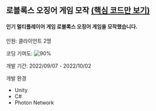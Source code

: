 ## 로블록스 오징어 게임 모작 [(핵심 코드만 보기)](https://github.com/diesuki4/Core_Codes/tree/main/%EB%A1%9C%EB%B8%94%EB%A1%9D%EC%8A%A4%20%EC%98%A4%EC%A7%95%EC%96%B4%20%EA%B2%8C%EC%9E%84%20%EB%AA%A8%EC%9E%91)

#### 인기 멀티플레이어 게임 로블록스 오징어 게임을 모작했습니다.

인원: 클라이언트 2명

코딩 기여도: ![90%](https://progress-bar.dev/90)

개발 기간: 2022/09/07 - 2022/10/02

개발 환경
- Unity
- C#
- Photon Network
